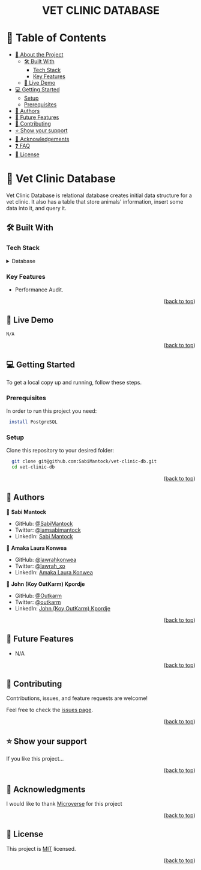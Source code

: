 <a name="readme-top"><h1 align="center">VET CLINIC DATABASE</h1></a>

<!-- TABLE OF CONTENTS -->

# 📗 Table of Contents

- [📖 About the Project](#about-project)
  - [🛠 Built With](#built-with)
    - [Tech Stack](#tech-stack)
    - [Key Features](#key-features)
  - [🚀 Live Demo](#live-demo)
- [💻 Getting Started](#getting-started)
  - [Setup](#setup)
  - [Prerequisites](#prerequisites)
- [👥 Authors](#authors)
- [🔭 Future Features](#future-features)
- [🤝 Contributing](#contributing)
- [⭐️ Show your support](#support)
- [🙏 Acknowledgements](#acknowledgements)
- [❓ FAQ](#faq)
- [📝 License](#license)

<!-- PROJECT DESCRIPTION -->

# 📖 Vet Clinic Database <a name="about-project"></a>

Vet Clinic Database is relational database creates initial data structure for a vet clinic. It also has a table that store animals' information, insert some data into it, and query it.

## 🛠 Built With <a name="built-with"></a>

### Tech Stack <a name="tech-stack"></a>

<details>
<summary>Database</summary>
  <ul>
    <li><a href="https://www.postgresql.org/">PostgreSQL</a></li>
  </ul>
</details>

<!-- Features -->

### Key Features <a name="key-features"></a>

- Performance Audit.

<p align="right">(<a href="#readme-top">back to top</a>)</p>

<!-- LIVE DEMO -->

## 🚀 Live Demo <a name="live-demo"></a>

`N/A`

<p align="right">(<a href="#readme-top">back to top</a>)</p>

<!-- GETTING STARTED -->

## 💻 Getting Started <a name="getting-started"></a>

To get a local copy up and running, follow these steps.

### Prerequisites

In order to run this project you need:

```sh
 install PostgreSQL
```

### Setup

Clone this repository to your desired folder:

```sh
  git clone git@github.com:SabiMantock/vet-clinic-db.git
  cd vet-clinic-db
```

<p align="right">(<a href="#readme-top">back to top</a>)</p>

<!-- AUTHORS -->

## 👥 Authors <a name="authors"></a>

👤 **Sabi Mantock**

- GitHub: [@SabiMantock](https://github.com/SabiMantock)
- Twitter: [@iamsabimantock](https://twitter.com/iamsabimantock)
- LinkedIn: [Sabi Mantock](https://linkedin.com/in/sabi-mantock)

👤 **Amaka Laura Konwea**

- GitHub: [@lawrahkonwea](https://github.com/lawrahkonwea)
- Twitter: [@lawrah_xo](https://twitter.com/lawrah_xo)
- LinkedIn: [Amaka Laura Konwea](https://linkedin.com/in/amaka-laura-konwea-99647a23a/)

👤 **John (Koy OutKarm) Kpordje**

- GitHub: [@Outkarm](https://github.com/Outkarm)
- Twitter: [@outkarm](https://twitter.com/outkarm)
- LinkedIn: [John (Koy OutKarm) Kpordje](https://linkedin.com/in/https://www.linkedin.com/in/koyoutkarm/)

<p align="right">(<a href="#readme-top">back to top</a>)</p>

<!-- FUTURE FEATURES -->

## 🔭 Future Features <a name="future-features"></a>

- N/A

<p align="right">(<a href="#readme-top">back to top</a>)</p>

<!-- CONTRIBUTING -->

## 🤝 Contributing <a name="contributing"></a>

Contributions, issues, and feature requests are welcome!

Feel free to check the [issues page](../../../issues).

<p align="right">(<a href="#readme-top">back to top</a>)</p>

<!-- SUPPORT -->

## ⭐️ Show your support <a name="support"></a>

If you like this project...

<p align="right">(<a href="#readme-top">back to top</a>)</p>

<!-- ACKNOWLEDGEMENTS -->

## 🙏 Acknowledgments <a name="acknowledgements"></a>

I would like to thank [Microverse](https://github.com/microverseinc) for this project

<p align="right">(<a href="#readme-top">back to top</a>)</p>

<!-- LICENSE -->

## 📝 License <a name="license"></a>

This project is [MIT](./LICENSE) licensed.

<p align="right">(<a href="#readme-top">back to top</a>)</p>
